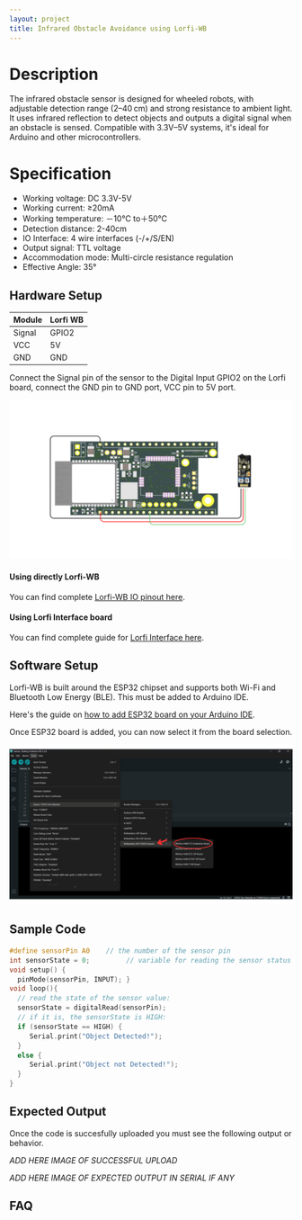 ```yaml
---
layout: project
title: Infrared Obstacle Avoidance using Lorfi-WB
---
```


# Description

The infrared obstacle sensor is designed for wheeled robots, with adjustable detection range (2–40 cm) and strong resistance to ambient light. It uses infrared reflection to detect objects and outputs a digital signal when an obstacle is sensed. Compatible with 3.3V–5V systems, it's ideal for Arduino and other microcontrollers.

# Specification

- Working voltage: DC 3.3V-5V
- Working current: ≥20mA
- Working temperature: －10℃ to＋50℃
- Detection distance: 2-40cm
- IO Interface: 4 wire interfaces (-/+/S/EN)
- Output signal: TTL voltage
- Accommodation mode: Multi-circle resistance regulation
- Effective Angle: 35°

## Hardware Setup

|     Module    |   Lorfi WB  |
|---------------|-------------|
| Signal        | GPIO2       |
| VCC           | 5V          |
| GND           | GND         |

Connect the Signal pin of the sensor to the Digital Input GPIO2 on the Lorfi board, connect the GND pin to GND port, VCC pin to 5V port.

<p style="text-align: center;">
  <img src="\assets\Images\LORFI_Components\Lorfi-WB_Sensors\15.png" alt="Centered Image" width="900" />
</p>

#### Using directly Lorfi-WB

You can find complete <a href="/docs/Hardware_Guide.html">Lorfi-WB IO pinout here</a>.

#### Using Lorfi Interface board

You can find complete guide for <a href="/docs/Hardware_Guide.html">Lorfi Interface here</a>.

## Software Setup

Lorfi-WB is built around the ESP32 chipset and supports both Wi-Fi and Bluetooth Low Energy (BLE). This must be added to Arduino IDE.

Here's the guide on <a href="/docs/Software_Guide.html">how to add ESP32 board on your Arduino IDE</a>.

Once ESP32 board is added, you can now select it from the board selection.

<p style="text-align: center;">
  <img src="\assets\Images\LORFI_Components\Software-Guide_Images\Software_Guide4.png" alt="Centered Image" width="900" />
</p>

## Sample Code

```c
#define sensorPin A0    // the number of the sensor pin
int sensorState = 0;         // variable for reading the sensor status
void setup() {    
  pinMode(sensorPin, INPUT); }
void loop(){
  // read the state of the sensor value:
  sensorState = digitalRead(sensorPin);
  // if it is, the sensorState is HIGH:
  if (sensorState == HIGH) {     
     Serial.print("Object Detected!");  
  } 
  else {
     Serial.print("Object not Detected!");
  }
}
```

## Expected Output

Once the code is succesfully uploaded you must see the following output or behavior.

*ADD HERE IMAGE OF SUCCESSFUL UPLOAD*

*ADD HERE IMAGE OF EXPECTED OUTPUT IN SERIAL IF ANY*

## FAQ

